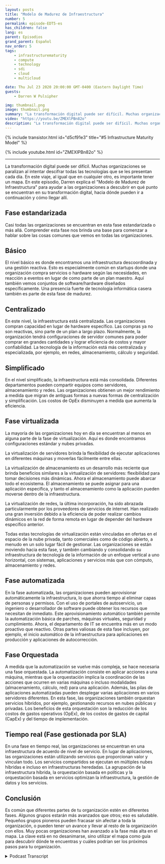 ```yaml
---
layout: posts
title: "Modelo de Madurez de Infraestructura"
number: 5
permalink: episode-EDT5-es
has_children: false
lang: es
parent: Episodios
grand_parent: Español
nav_order: 5
tags:
    - infrastructurematurity
    - compute
    - technology
    - sdi
    - cloud
    - multicloud

date: Thu Jul 23 2020 20:00:00 GMT-0400 (Eastern Daylight Time)
guests:
    - Darren W Pulsipher

img: thumbnail.png
image: thumbnail.png
summary: "La transformación digital puede ser difícil. Muchas organizaciones se paralizan al intentar descifrar todas las tecnologías que se les presentan cada día. En este viaje, como en cualquier otro, es importante tener un mapa. En este episodio, Darren explica el Modelo de Madurez de Infraestructura para ayudar a las organizaciones a descubrir dónde se encuentran en su transformación digital, hacia dónde pueden ir a continuación y cómo llegar allí."
video: "https://youtu.be/ZMEXlPBn82o"
description: "La transformación digital puede ser difícil. Muchas organizaciones se paralizan al intentar descifrar todas las tecnologías que se les presentan cada día. En este viaje, como en cualquier otro, es importante tener un mapa. En este episodio, Darren explica el Modelo de Madurez de Infraestructura para ayudar a las organizaciones a descubrir dónde se encuentran en su transformación digital, hacia dónde pueden ir a continuación y cómo llegar allí."
---
```


<div>
{% include transistor.html id="d5cf91e3" title="#5 Infrastructure Maturity Model" %}

{% include youtube.html id="ZMEXlPBn82o" %}
</div>

---

La transformación digital puede ser difícil. Muchas organizaciones se paralizan al intentar descifrar todas las tecnologías que se les presentan cada día. En este viaje, al igual que en cualquier otro, es importante tener un mapa. En este episodio, Darren explica el "Modelo de Madurez de Infraestructura" para ayudar a las organizaciones a descubrir en qué punto se encuentran en su transformación digital, hacia dónde pueden ir a continuación y cómo llegar allí.

## Fase estandarizada

Casi todas las organizaciones se encuentran en esta fase estandarizada o más allá. Comprender esta fase nos brinda una base para comenzar a hablar sobre las cosas comunes que vemos en todas las organizaciones.

## Básico

El nivel básico es donde encontramos una infraestructura descoordinada y una gestión reactiva. Esto es especialmente común en startups donde una organización compra servicios o hardware según las necesidades, en reacción a eventos en lugar de como parte de un plan maestro. Aquí también vemos conjuntos de software/hardware diseñados específicamente. Una presencia fuerte de tecnología informática casera también es parte de esta fase de madurez.

## Centralizado

En este nivel, la infraestructura está centralizada. Las organizaciones compran capacidad en lugar de hardware específico. Las compras ya no son reactivas, sino parte de un plan a largo plazo. Normalmente, la organización tendrá configuraciones de servidor comunes para poder comprar en grandes cantidades y lograr eficiencia de costos y mayor confiabilidad. La tecnología de la información está más centralizada y especializada, por ejemplo, en redes, almacenamiento, cálculo y seguridad.

## Simplificado

En el nivel simplificado, la infraestructura está más consolidada. Diferentes departamentos pueden compartir equipos como servidores, almacenamiento y redes. Las organizaciones obtienen un mejor rendimiento a medida que migran de antiguas formas a nuevas formas de centralización y simplificación. Los costos de OpEx disminuyen a medida que aumenta la eficiencia.

## Fase virtualizada

La mayoría de las organizaciones hoy en día se encuentran al menos en alguna parte de la fase de virtualización. Aquí es donde encontramos configuraciones estándar y nubes privadas.

La virtualización de servidores brinda la flexibilidad de ejecutar aplicaciones en diferentes máquinas y moverlas fácilmente entre ellas.

La virtualización de almacenamiento es un desarrollo más reciente que brinda beneficios similares a la virtualización de servidores: flexibilidad para tomar decisiones más dinámicas. Ahora el almacenamiento puede abarcar todo el ecosistema. El almacenamiento se puede asignar para una aplicación específica, y tanto el almacenamiento como la aplicación pueden moverse dentro de la infraestructura.

La virtualización de redes, la última incorporación, ha sido abrazada particularmente por los proveedores de servicios de internet. Han realizado una gran inversión debido a la eficiencia de poder realizar cambios dinámicos en la red de forma remota en lugar de depender del hardware específico anterior.

Todas estas tecnologías de virtualización están vinculadas en ofertas en el espacio de la nube privada, tanto comerciales como de código abierto, a menudo en un solo lugar fácil de gestionar. Las organizaciones se están moviendo hacia esta fase, y también cambiando y consolidando su infraestructura de tecnología de la información de un enfoque vertical a uno horizontal, con sistemas, aplicaciones y servicios más que con cómputo, almacenamiento y redes.

## Fase automatizada

En la fase automatizada, las organizaciones pueden aprovisionar automáticamente la infraestructura, lo que ahorra tiempo al eliminar capas de personas y permisos. Con el uso de portales de autoservicio, un ingeniero o desarrollador de software puede obtener los recursos que necesitan de inmediato. Este aprovisionamiento automático también permite la automatización básica de parches, máquinas virtuales, seguridad y cumplimiento. Ahora, el departamento de IT se encuentra más en un modo proactivo que reactivo. Otras partes valiosas de esta fase incluyen, por ejemplo, el inicio automático de la infraestructura para aplicaciones en producción y aplicaciones de autocorrección.

## Fase Orquestada

A medida que la automatización se vuelve más compleja, se hace necesaria una fase orquestada. La automatización consiste en aplicar acciones a una máquina, mientras que la orquestación implica la coordinación de las acciones que ocurren en varias máquinas o incluso modalidades (almacenamiento, cálculo, red) para una aplicación. Además, las pilas de aplicaciones automatizadas pueden desplegar varias aplicaciones en varios servidores diferentes. En esta fase, las organizaciones también orquestan servicios híbridos, por ejemplo, gestionando recursos en nubes públicas y privadas. Los beneficios de esta orquestación son la reducción de los costos de gastos operativos (OpEx), de los costos de gastos de capital (CapEx) y del tiempo de implementación.

## Tiempo real (Fase gestionada por SLA)

En una fase en tiempo real, las organizaciones se encuentran en una infraestructura de acuerdo de nivel de servicio. En lugar de aplicaciones, las organizaciones están utilizando servicios que proporcionan valor y vinculan todo. Los servicios compartidos se ejecutan en múltiples nubes híbridas e incluso en infraestructuras heredadas. La agrupación de la infraestructura híbrida, la orquestación basada en políticas y la orquestación basada en servicios optimizan la infraestructura, la gestión de datos y los servicios.

## Conclusión

Es común que diferentes partes de tu organización estén en diferentes fases. Algunos grupos estarán más avanzados que otros; eso es saludable. Pequeños grupos pioneros pueden fracasar sin afectar a toda la organización, o pueden tener un avance y llevar al resto de la organización con ellos. Muy pocas organizaciones han avanzado a la fase más alta en el mapa. La clave está en no desanimarse, sino utilizar el mapa como guía para descubrir dónde te encuentras y cuáles podrían ser los próximos pasos para tu organización.



<details>
<summary> Podcast Transcript </summary>

<p></p>

</details>
